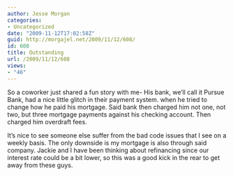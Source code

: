 ```yaml
---
author: Jesse Morgan
categories:
- Uncategorized
date: "2009-11-12T17:02:58Z"
guid: http://morgajel.net/2009/11/12/608/
id: 608
title: Outstanding
url: /2009/11/12/608
views:
- "46"
---
```


So a coworker just shared a fun story with me- His bank, we’ll call it Pursue Bank, had a nice little glitch in their payment system. when he tried to change how he paid his mortgage. Said bank then charged him not one, not two, but three mortgage payments against his checking account. Then charged him overdraft fees.

It’s nice to see someone else suffer from the bad code issues that I see on a weekly basis. The only downside is my mortgage is also through said company. Jackie and I have been thinking about refinancing since our interest rate could be a bit lower, so this was a good kick in the rear to get away from these guys.